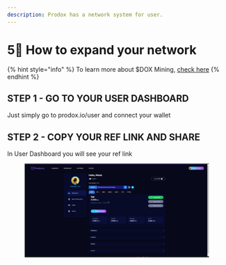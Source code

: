 ```yaml
---
description: Prodox has a network system for user.
---
```


# 5⃣ How to expand your network

{% hint style="info" %}
To learn more about $DOX Mining, [check here](../prodox-system/features-details/earning-services/mining.md)
{% endhint %}

## STEP 1 - GO TO YOUR USER DASHBOARD

Just simply go to prodox.io/user and connect your wallet

## STEP 2 - COPY YOUR REF LINK AND SHARE

In User Dashboard you will see your ref link

<figure><img src="../.gitbook/assets/image.png" alt=""><figcaption></figcaption></figure>

